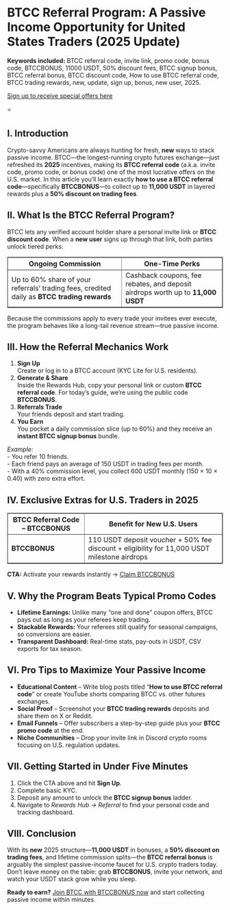 <h1>BTCC Referral Program: A Passive Income Opportunity for United States Traders (2025 Update)</h1>
<p><strong>Keywords included:</strong> BTCC referral code, invite link, promo code, bonus code, BTCCBONUS, 11000 USDT, 50% discount fees, BTCC signup bonus, BTCC referral bonus, BTCC discount code, How to use BTCC referral code, BTCC trading rewards, new, update, sign up, bonus, new user, 2025.</p>
<p><a href="https://partner.btcc.com/us/c/BTCCBONUS/9303" target="_blank">Sign up to receive special offers here</a></p

<img src="https://images.mirror-media.xyz/publication-images/Poz8BlB9BgSoA-3eFI7xG.png?height=500&amp;width=1000" decoding="async" data-nimg="fill" class="css-xah9so" style="position: absolute; inset: 0px; box-sizing: border-box; padding: 0px; border: none; margin: auto; display: block; width: 0px; height: 0px; min-width: 100%; max-width: 100%; min-height: 100%; max-height: 100%;">⭐
<h2>I. Introduction</h2>
<p>Crypto-savvy Americans are always hunting for fresh, <strong>new</strong> ways to stack passive income. BTCC—the longest-running crypto futures exchange—just refreshed its <strong>2025</strong> incentives, making its <strong>BTCC referral code</strong> (a.k.a. invite code, promo code, or bonus code) one of the most lucrative offers on the U.S. market. In this article you’ll learn exactly <strong>how to use a BTCC referral code</strong>—specifically <strong>BTCCBONUS</strong>—to collect up to <strong>11,000 USDT</strong> in layered rewards plus a <strong>50% discount on trading fees</strong>.</p>
<h2>II. What Is the BTCC Referral Program?</h2>
<p>BTCC lets any verified account holder share a personal invite link or <strong>BTCC discount code</strong>. When a <strong>new user</strong> signs up through that link, both parties unlock tiered perks:</p>
<table border="1" cellpadding="8" cellspacing="0">
<thead>
<tr><th>Ongoing Commission</th><th>One-Time Perks</th></tr>
</thead>
<tbody>
<tr><td>Up to 60% share of your referrals’ trading fees, credited daily as <strong>BTCC trading rewards</strong></td><td>Cashback coupons, fee rebates, and deposit airdrops worth up to <strong>11,000 USDT</strong></td></tr>
</tbody>
</table>
<p>Because the commissions apply to every trade your invitees ever execute, the program behaves like a long-tail revenue stream—true passive income.</p>
<h2>III. How the Referral Mechanics Work</h2>
<ol>
<li><strong>Sign Up</strong><br>Create or log in to a BTCC account (KYC Lite for U.S. residents).</li>
<li><strong>Generate & Share</strong><br>Inside the Rewards Hub, copy your personal link or custom <strong>BTCC referral code</strong>. For today’s guide, we’re using the public code <strong>BTCCBONUS</strong>.</li>
<li><strong>Referrals Trade</strong><br>Your friends deposit and start trading.</li>
<li><strong>You Earn</strong><br>You pocket a daily commission slice (up to 60%) and they receive an <strong>instant BTCC signup bonus</strong> bundle.</li>
</ol>
<p><em>Example:</em><br>- You refer 10 friends.<br>- Each friend pays an average of 150 USDT in trading fees per month.<br>- With a 40% commission level, you collect 600 USDT monthly (150 × 10 × 0.40) with zero extra effort.</p>
<h2>IV. Exclusive Extras for U.S. Traders in 2025</h2>
<table border="1" cellpadding="8" cellspacing="0">
<thead>
<tr><th><strong>BTCC Referral Code – BTCCBONUS</strong></th><th><strong>Benefit for New U.S. Users</strong></th></tr>
</thead>
<tbody>
<tr><td><strong>BTCCBONUS</strong></td><td>110 USDT deposit voucher + 50% fee discount + eligibility for 11,000 USDT milestone airdrops</td></tr>
</tbody>
</table>
<p><strong>CTA:</strong> Activate your rewards instantly → <a href="https://partner.btcc.com/us/c/BTCCBONUS/9303" target="_blank">Claim BTCCBONUS</a></p>
<h2>V. Why the Program Beats Typical Promo Codes</h2>
<ul>
<li><strong>Lifetime Earnings:</strong> Unlike many “one and done” coupon offers, BTCC pays out as long as your referees keep trading.</li>
<li><strong>Stackable Rewards:</strong> Your referees still qualify for seasonal campaigns, so conversions are easier.</li>
<li><strong>Transparent Dashboard:</strong> Real-time stats, pay-outs in USDT, CSV exports for tax season.</li>
</ul>
<h2>VI. Pro Tips to Maximize Your Passive Income</h2>
<ul>
<li><strong>Educational Content</strong> – Write blog posts titled “<strong>How to use BTCC referral code</strong>” or create YouTube shorts comparing BTCC vs. other futures exchanges.</li>
<li><strong>Social Proof</strong> – Screenshot your <strong>BTCC trading rewards</strong> deposits and share them on X or Reddit.</li>
<li><strong>Email Funnels</strong> – Offer subscribers a step-by-step guide plus your <strong>BTCC promo code</strong> at the end.</li>
<li><strong>Niche Communities</strong> – Drop your invite link in Discord crypto rooms focusing on U.S. regulation updates.</li>
</ul>
<h2>VII. Getting Started in Under Five Minutes</h2>
<ol>
<li>Click the CTA above and hit <strong>Sign Up</strong>.</li>
<li>Complete basic KYC.</li>
<li>Deposit any amount to unlock the <strong>BTCC signup bonus</strong> ladder.</li>
<li>Navigate to <em>Rewards Hub → Referral</em> to find your personal code and tracking dashboard.</li>
</ol>
<h2>VIII. Conclusion</h2>
<p>With its <strong>new</strong> 2025 structure—<strong>11,000 USDT</strong> in bonuses, a <strong>50% discount on trading fees</strong>, and lifetime commission splits—the <strong>BTCC referral bonus</strong> is arguably the simplest passive-income faucet for U.S. crypto traders today. Don’t leave money on the table: grab <strong>BTCCBONUS</strong>, invite your network, and watch your USDT stack grow while you sleep.</p>
<p><strong>Ready to earn?</strong> <a href="https://partner.btcc.com/us/c/BTCCBONUS/9303" target="_blank">Join BTCC with BTCCBONUS now</a> and start collecting passive income within minutes.</p>
</body>
</html>
